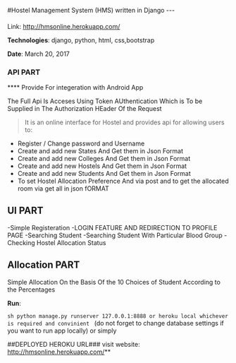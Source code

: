 #Hostel Management System (HMS) written in Django ---
####


Link: http://hmsonline.herokuapp.com/ 

**Technologies**: django, python, html, css,bootstrap 

**Date**: March 20, 2017 

### API PART #### 
**** Provide For integeration with Android App


The Full Api Is Acceses Using Token AUthentication Which is To be Supplied in The Authorization HEader Of the Request

>It is an online interface for Hostel and provides api for allowing users to: 
- Register / Change password and Username
- Create and add new States And Get them in Json Format
- Create and add new Colleges And Get them in Json Format 
- Create and add new Hostels And Get them in Json Format 
- Create and add new Students And Get them in Json Format 
- To set Hostel Allocation Preference And via post and to get the allocated room via get all in json fORMAT
## UI PART ###
-Simple Registeration -LOGIN FEATURE AND REDIRECTION TO PROFILE PAGE 
-Searching Student
-Searching Student With Particular Blood Group
-Checking Hostel Allocation Status
## Allocation PART ###
Simple Allocation On the Basis Of the 10 Choices of Student According to the Percentages

**Run**: 

 ```sh python manage.py runserver 127.0.0.1:8888 or heroku local whichever is required and convinient ```
(do not forget to change database settings if you want to run app locally) or simply 




##DEPLOYED HEROKU URL###
visit website: http://hmsonline.herokuapp.com/**

